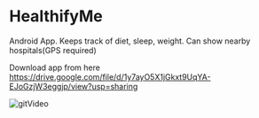 # HealthifyMe
Android App. Keeps track of diet, sleep, weight. Can show nearby hospitals(GPS required)

Download  app from here https://drive.google.com/file/d/1y7ayO5X1jGkxt9UqYA-EJoGzjW3eggjp/view?usp=sharing

![gitVideo](https://user-images.githubusercontent.com/63419626/123543822-07abb500-d76e-11eb-96e5-8f6b3dd3f3a9.gif)
